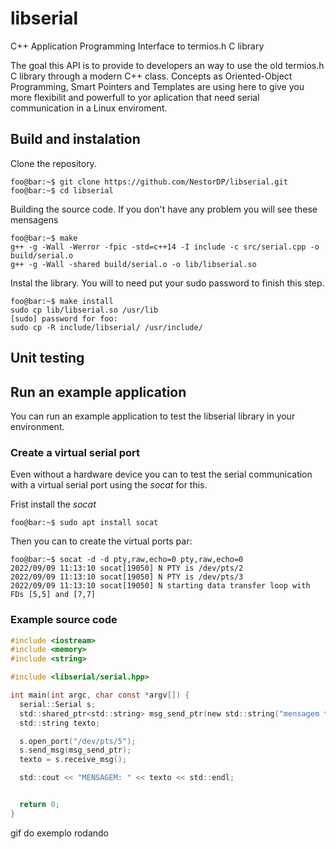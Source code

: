 # libserial
C++ Application Programming Interface to termios.h C library 

The goal this API is to provide to developers an way to use the old termios.h C library through a modern C++ class. Concepts as Oriented-Object Programming, Smart Pointers and Templates are using here to give you more flexibilit and powerfull to yor aplication that need serial communication in a Linux enviroment. 


## Build and instalation
Clone the repository.
``` console
foo@bar:~$ git clone https://github.com/NestorDP/libserial.git
foo@bar:~$ cd libserial
```

Building the source code. If you don't have any problem you will see these mensagens
``` console
foo@bar:~$ make
g++ -g -Wall -Werror -fpic -std=c++14 -I include -c src/serial.cpp -o build/serial.o
g++ -g -Wall -shared build/serial.o -o lib/libserial.so
```

Instal the library. You will to need put your sudo password to finish this step.
``` console
foo@bar:~$ make install
sudo cp lib/libserial.so /usr/lib 
[sudo] password for foo: 
sudo cp -R include/libserial/ /usr/include/
```
## Unit testing


## Run an example application
You can run an example application to test the libserial library in your environment.

### Create a virtual serial port
Even without a hardware device you can to test the serial communication with a virtual serial port using the *socat* for this. 

Frist install the *socat*
``` console
foo@bar:~$ sudo apt install socat
```

Then you can to create the virtual ports par:
``` console
foo@bar:~$ socat -d -d pty,raw,echo=0 pty,raw,echo=0
2022/09/09 11:13:10 socat[19050] N PTY is /dev/pts/2
2022/09/09 11:13:10 socat[19050] N PTY is /dev/pts/3
2022/09/09 11:13:10 socat[19050] N starting data transfer loop with FDs [5,5] and [7,7]
```

### Example source code

``` c
#include <iostream>
#include <memory>
#include <string>

#include <libserial/serial.hpp>

int main(int argc, char const *argv[]) {
  serial::Serial s;
  std::shared_ptr<std::string> msg_send_ptr(new std::string("mensagem teste"));
  std::string texto;

  s.open_port("/dev/pts/5");
  s.send_msg(msg_send_ptr);
  texto = s.receive_msg();

  std::cout << "MENSAGEM: " << texto << std::endl;


  return 0;
}
```


gif do exemplo rodando 
